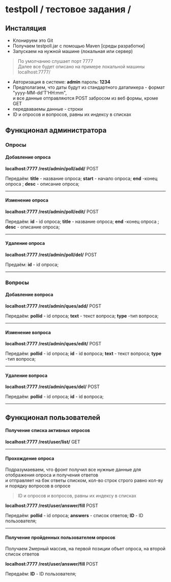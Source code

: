 # testpoll / тестовое задания /

## Инсталяция

- Клонируем это Git
- Получаем  testpoll.jar с помощью Maven [среды разработки]
- Запускаем на нужной машине (локальная или сервер)
 
>  По умолчанию слушает порт 7777  
>  Далее все будет описано на примере локальной машины localhost:7777/


- Авторизация в системе: **admin** пароль: **1234**  
- Предполагаем, что даты будут из стандартного датапикера  - формат "yyyy-MM-dd'T'HH:mm",   
и все данные отправляются POST забросом из веб формы, кроме GET
- передваваемы данные - строки
- ID и опросов и вопросов, равны их индексу в списках


##  Функционал администратора ##
### Опросы ### 
#### Добавление опроса #### 
**localhost:7777   /rest/admin/poll/add/** POST  

Передаём: **title** - название опроса; **start** - начало опроса; **end** -конец опроса  ; **desc** - описание опроса;

---
#### Изменение опроса #### 
**localhost:7777   /rest/admin/poll/edit/** POST  

Передаём: **id** - id опроса; **title** - название опроса;  **end** -конец опроса  ; **desc** - описание опроса;

---


#### Удаление опроса #### 
**localhost:7777  /rest/admin/poll/del/** POST  

Предаём: **id** - id опроса;

---

### Вопросы ### 
#### Добавление вопроса #### 
**localhost:7777   /rest/admin/ques/add/** POST  

Передаём: **pollid** - id опроса; **text** - текст вопроса; **type** -тип вопроса; 

---
#### Изменение вопроса #### 
**localhost:7777   /rest/admin/ques/edit/** POST  

Передаём:  **pollid** - id опроса; **id** - id вопроса;  **text** - текст вопроса; **type** -тип вопроса; 

---


#### Удаление вопроса #### 
**localhost:7777  /rest/admin/ques/del/** POST  

Передаём: **pollid** - id опроса; **id** - id вопроса;

---

##  Функционал пользователей ##

#### Получение списка активных опросов #### 
**localhost:7777  /rest/user/list/** GET  

---

#### Прохождение опроса #### 
Подразумаеваем, что фронт получил все нужные данные для отображения опроса и получения ответов  
и отправляет на бэк  ответы списком, кол-во строк строго равно кол-ву и  порядку вопросов в опросе 
> ID и опросов и вопросов, равны их индексу в списках

**localhost:7777   /rest/user/answer/fill** POST  

Передаём:  **pollid** - id опроса; **answers** - список ответов;  **ID** - ID пользователя; 

---

#### Получение пройденных пользователем опросов #### 
Получаем 2мерный массив, на первой позиции объет опроса, на второй список ответов

**localhost:7777   /rest/user/answer/fill** POST  

Передаём:  **ID** - ID пользователя; 

